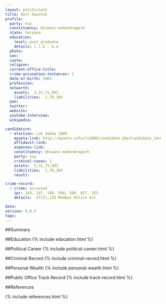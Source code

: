 ```yaml
---
layout: politician2
title: Anil Kaushik
profile: 
  party: ncp
  constituency: bhiwani-mahendragarh
  state: haryana
  education: 
    level: post graduate
    details: l.l.b , m.a
  photo: 
  sex: 
  caste: 
  religion: 
  current-office-title: 
  crime-accusation-instances: 1
  date-of-birth: 1965
  profession: 
  networth: 
    assets:  3,31,71,991
    liabilities:  1,70,184
  pan: 
  twitter: 
  website: 
  youtube-interview: 
  wikipedia: 

candidature: 
  - election: Lok Sabha 2009
    myneta-link: http://myneta.info/ls2009/candidate.php?candidate_id=6683
    affidavit-link: 
    expenses-link: 
    constituency: bhiwani-mahendragarh 
    party: ncp
    criminal-cases: 1
    assets:  3,31,71,991
    liabilities:  1,70,184
    result:  

crime-record: 
  - crime: accussed
    ipc: 143, 147, 149, 504, 506, 427, 353
    details:  37(I),135 Mumbai Police Act  

date: 
version: 0.0.5
tags: 
---
```

##Summary


##Education
{% include education.html %}


##Political Career
{% include political-career.html %}


##Criminal Record
{% include criminal-record.html %}


##Personal Wealth
{% include personal-wealth.html %}


##Public Office Track Record
{% include track-record.html %}


##References


{% include references.html %}